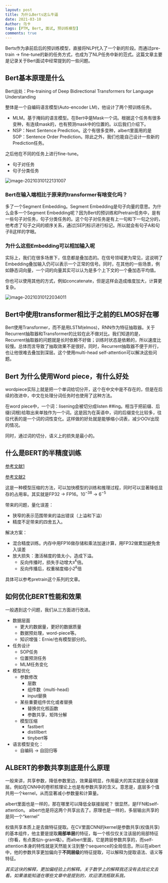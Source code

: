 ```yaml
---
layout: post
title: 为什么Berts这么牛逼
date: 2021-03-10
Author: 乌卡 
tags: [PTM, Bert, 面试, 预训练模型]
comments: true
---
```


Berts作为承前启后的预训练模型，直接将NLP代入了一个新的阶段。而通过pre-train -> fine-tune的新的任务方式，也成为了NLP任务中新的范式。这篇文章主要是记录关于Bert面试中经常提到的一些问题。

## Bert基本原理是什么

Bert出处：Pre-training of Deep Bidirectional Transformers for Language Understanding

整体是一个自编码语言模型(Auto-encoder LM)，他设计了两个预训练任务。

- MLM。基于掩码的语言模型。在Bert中是Mask一个词。根据这个任务有很多变种，有连续mask的，也有预测mask中的位置的。以后我们介绍下。
- NSP：Next Sentence Prediction。这个有很多变种，albert里面用的是SOP：Sentence Order Prediction。除此之外，我们也能自己设计一些新的Prediction任务。

之后他在不同的任务上进行fine-tune。

- 句子对任务
- 句子分类任务

![image-20210310122131007](https://tva1.sinaimg.cn/large/008eGmZEly1goeoxxuyatj30y50eegpg.jpg)

### Bert在输入端相比于原来的transformer有啥变化吗？

多了一个Segment Embedding。Segment Embedding是句子向量的意思。为什么会多一个Segment Embedding呢？因为Bert的预训练和Pretrain任务中，是有一些句子对任务，句子分类任务的。这个句子对任务是有上一句和下一句之分的，他考虑了句子之间的顺序关系，通过[SEP]标识进行标记。所以就会有句子A和句子B这样的字眼。

### 为什么这些Embedding可以相加输入呢

实际上，我们在很多场景下，信息都是叠加态的。在信号领域更为常见，这说明了Embedding叠加输入仍可以表示一个正常的信号。同时，在其他的一些场景，例如静态词向量，一个词的向量其实可以认为是多个上下文的一个叠加态平均值。

你也可以使用其他的方式，例如concatenate，但是这样会造成维度加大，计算更复杂。

![image-20210310122034011](https://tva1.sinaimg.cn/large/008eGmZEly1goeowzgsjbj30ry08xgmx.jpg)



## Bert中使用transformer相比于之前的ELMOS好在哪

Bert使用Transformer，而不是用LSTM(elmos)，RNN作为特征抽取器。关于Recurrent抽取器和Transformer的比较在此不做对比。我们知道的是，Recurrent抽取器的问题就是长时依赖不好做；训练时状态是依赖的，所以速度比较慢。总体而言导致了抽取效果不是很好。同时，Recurrent抽取器不便于并行，也让他很难去叠加到深层。这个使用multi-head self-attention可以解决这些问题。

## Bert 为什么使用Word piece，有什么好处

wordpiece实际上就是把一个单词给切分开，这个在中文中是不存在的，但是在后续的改进中，中文在处理分词任务时也使用了这种方法。

在word piece中，一个词：lisening会被切分成listen ##ing。相当于把前缀、后缀(词根)给取出来单独作为一个词。这是因为在英语中，词的后缀变化比较多，往往代表的是一个词的词性变化。这样做的好处就是能够缩小词表，减少OOV出现的情况。

同时，通过词的切分，语义上的损失是最小的。

## 什么是BERT的半精度训练

[参考文献1](http://market.itcgb.com/Contents/Intel/OR_AI_BJ/images/Brian_DeepLearning_LowNumericalPrecision.pdf)

[参考文献2](https://fyubang.com/2019/08/26/fp16/)

这是一种模型压缩的方法，可以加快模型的训练和推理过程，同时可以显著降低显存的占用率。其实就是FP32 -> FP16。$10^{-38}$ -> $6^{-5}$

带来的问题，量化误差：

- 狭窄的表示范围带来的溢出错误（上溢和下溢）
- 精度不足带来的四舍五入。

解决方案：

- 混合精度训练。内存中用FP16做存储和乘法加速计算，用FP32做累加避免舍入误差
- 放大损失：激活梯度的值太小，造成下溢。
  - 反向传播时，损失手动增大$s^k$倍。
  - 反向传播后，权重梯度缩小$2^k$倍

具体可以参考pretrain这个系列的文章。

## 如何优化BERT性能和效果

一般遇到这个问题，我们从三方面进行改进。

- 数据层面
  - 更大的数据量，更好的数据质量
  - 数据预处理，word-piece等。
  - 知识增强：Ernie/也有模型部分的。
- 任务设计
  - SOP任务
  - 位置预测任务
  - MLM任务变化
- 模型优化
  - 参数修改
    - 层数
    - 组件数（multi-head）
    - input替换
  - 某些重要组件优化或者替换
    - 替换优化核函数
    - 参数共享，矩阵分解
  - 模型压缩
    - fastbert
    - distillbert
    - tinybert等
- 语言模型变化：
  - 自编码 -> 自回归等

## ALBERT的参数共享到底是什么原理

一般来讲，共享参数，降低参数里边，效果最明显，作用最大的其实就是全联接层。例如在CNN中的卷积核理论上也是有参数共享的含义。意思是，底层多个值共用一个kernel，从而显著减小参数量和计算量。

albert里面也是一样的，那在哪里可以降低全联接层呢？ 很显然，是FFN和self-attention。 albert也是将这两个共享出去了。原理也是一样的，多层输出共享的是同一个“kernel”

权值共享本质上是去做特征提取。在CV里面CNN的kernel是参数共享(权值共享)的基本组件，他主要是提取**局部单层**的特征，每一个核仅仅关注该层的局部特征（你看，有点类似n-gram咯）。而albert里面，它是跨层参数共享的，而self-attention本身的特性就是天然能关注到整个sequence的全局信息。所以在albert中，他的参数共享更加偏向于**不同层级**的特征提取，可以解释为提取语法、语义等特征。

*其实这块的解释，更加偏经验上的解释。关于数学上的解释我还没有去找论文去看。如果谁能知道在哪些文章中是提到的，欢迎漂流瓶联系我。*

